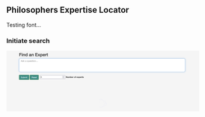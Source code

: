 ## Philosophers Expertise Locator
Testing font...

### Initiate search
![Screenshot of home page](./img/init.png)
